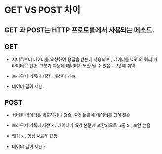 # GET VS POST 차이 

## GET 과 POST는 HTTP 프로토콜에서 사용되는 메소드.

## GET 

- 서버로부터 데이터를 요청하여 응답을 받는데 사용되며 , 데이터를 URL의 쿼리 파라미터로 전송. 그렇기 떄문에 데이터가 노출 될 수 있음 . 보안에 취약 

- 브라우저 기록에 저장 . 캐싱이 가능. 

- 데이터 길이 제한 . 

## POST 

- 서버로 데이터를 제출하거나 전송. 요청 본문에 데이터를 담아 전송

- 브라우저 기록에 저장 x . 데이터가 요청 본문에 포함되므로 노출 x , 보안 높음

- 캐싱 x , 항상 새로운 요청 

- 데이터 길이 제한 x
